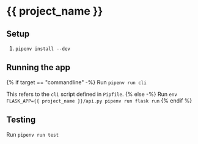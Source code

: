 # {{ project_name }}

## Setup

1. `pipenv install --dev`

## Running the app

{% if target == "commandline" -%}
Run `pipenv run cli`

This refers to the `cli` script defined in `Pipfile`.
{% else -%}
Run `env FLASK_APP={{ project_name }}/api.py pipenv run flask run`
{% endif %}

## Testing

Run `pipenv run test`
